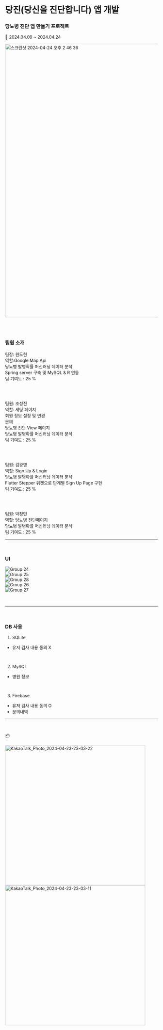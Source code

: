 # 당진(당신을 진단합니다) 앱 개발 


### 당뇨병 진단 앱 만들기 프로젝트 

📆 2024.04.09 ~ 2024.04.24<br>

<img width="902" alt="스크린샷 2024-04-24 오후 2 46 36" src="https://github.com/likewoody/DJ-App/assets/151493474/e53cc0d4-058d-4762-a267-0c50484557da">

<br><br>

### 팀원 소개

팀장: 원도현<br>
역할:Google Map Api<br>
당뇨병 발병확률 머신러닝 데이터 분석<br>
Spring server 구축 및 MySQL & R 연동<br>
팀 기여도 : 25 %

<br><br>

팀원: 조성진<br>
역할: 세팅 페이지<br>
회원 정보 설정 및 변경<br>
문의 <br>
당뇨병 진단 View 페이지<br>
당뇨병 발병확률 머신러닝 데이터 분석<br>
팀 기여도 : 25 %

<br><br>

팀원: 김광영<br>
역할: Sign Up & Login<br>
당뇨병 발병확률 머신러닝 데이터 분석<br>
Flutter Stepper 위젯으로 단계별 Sign Up Page 구현<br>
팀 기여도 : 25 %

<br><br>

팀원: 박정민<br>
역할: 당뇨병 진단페이지<br>
당뇨병 발병확률 머신러닝 데이터 분석 <br>
팀 기여도 : 25 %

<hr>
<br>

### UI

![Group 24](https://github.com/likewoody/DJ-App/assets/151493474/4f36ccff-9f13-4242-b64a-ecbb67d98700)<br>
![Group 25](https://github.com/likewoody/DJ-App/assets/151493474/03df5b48-1168-4030-9c08-074952b93cad)<br>
![Group 28](https://github.com/likewoody/DJ-App/assets/151493474/5fc7b495-90c5-4c23-9531-649dbb86fa38)<br>
![Group 26](https://github.com/likewoody/DJ-App/assets/151493474/fd6e0fad-2bf4-492d-8354-a28c05b9a369)<br>
![Group 27](https://github.com/likewoody/DJ-App/assets/151493474/371522fd-a5d3-4f31-b97a-99534191a0e3)<br>

<br>


<hr>
<br>




### DB 사용
1. SQLite
- 유저 검사 내용 동의 X

<br>

2. MySQL
- 병원 정보

<br>

3. Firebase
- 유저 검사 내용 동의 O
- 문의내역


<hr>
<br>



📦<br><br>
<img width="462" alt="KakaoTalk_Photo_2024-04-23-23-03-22" src="https://github.com/likewoody/DJ-App/assets/151493474/b1a4a5f1-f3b1-4e18-a2e0-a7654a05ebc1"><br>
<img width="462" alt="KakaoTalk_Photo_2024-04-23-23-03-11" src="https://github.com/likewoody/DJ-App/assets/151493474/bcbc8dbe-cceb-4080-9d59-571b52fd772c">

